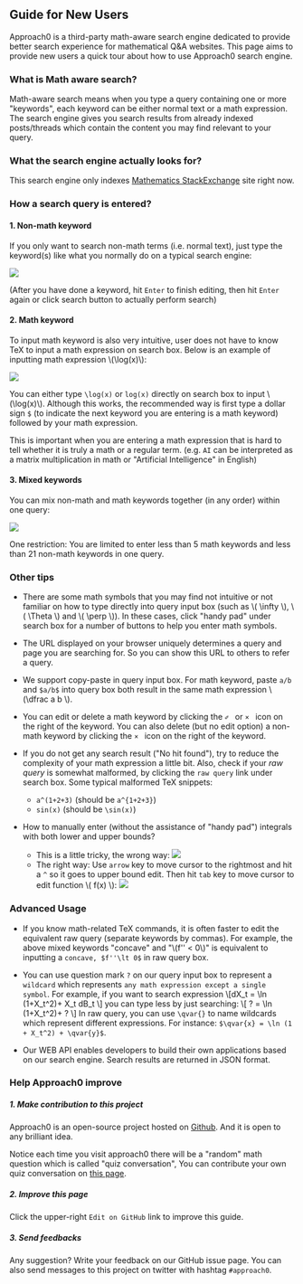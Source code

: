 ## Guide for New Users
Approach0 is a third-party math-aware search engine dedicated to provide
better search experience for mathematical Q&A websites.
This page aims to provide new users a quick tour about
how to use Approach0 search engine.

### What is Math aware search?
Math-aware search means when you type a query containing one or more "keywords",
each keyword can be either normal text or a math
expression. The search engine gives you search
results from already indexed posts/threads which
contain the content you may find relevant to your query.

### What the search engine actually looks for?
This search engine only indexes
[Mathematics StackExchange](http://math.stackexchange.com)
site right now.

### How a search query is entered?

#### 1. Non-math keyword
If you only want to search non-math terms (i.e. normal text),
just type the keyword(s) like what you normally do on a typical
search engine:

![](_static/term-query.gif)

(After you have done a keyword, hit `Enter` to finish
editing, then hit `Enter` again or click search button to
actually perform search)

#### 2. Math keyword
To input math keyword is also very intuitive, user does not
have to know TeX to input a math expression on search box.
Below is an example of inputting math expression \\(\log(x)\\):

![](_static/math-query.gif)

You can either type `\log(x)` or `log(x)` directly on search
box to input \\(\log(x)\\). Although this works, the
recommended way is first type a dollar sign `$` (to indicate
the next keyword you are entering is a math keyword) followed
by your math expression.

This is important when you are entering a math expression that
is hard to tell whether it is truly a math or a regular term.
(e.g. `AI` can be interpreted as a matrix multiplication in
math or "Artificial Intelligence" in English)

#### 3. Mixed keywords
You can mix non-math and math keywords together (in any order)
within one query:

![](_static/mix-query.gif)

One restriction: You are limited to enter less than 5 math
keywords and less than 21 non-math keywords in one query.

### Other tips
* There are some math symbols that you may find not intuitive or not familiar on how to type directly into query input box
(such as \\( \infty \\), \\( \Theta \\) and \\( \perp \\)).
In these cases, click "handy pad" under search box for a number
of buttons to help you enter math symbols.

* The URL displayed on your browser uniquely determines a
query and page you are searching for. So you can show this URL
to others to refer a query.

* We support copy-paste in query input box. For math keyword,
paste `a/b` and `$a/b$` into query box both result in the same
math expression \\(\dfrac a b \\).

* You can edit or delete a math keyword by clicking the `✐ `
or `× ` icon on the right of the keyword.
You can also delete (but no edit option) a non-math keyword
by clicking the `× ` icon on the right of the keyword.

* If you do not get any search result ("No hit found"), try to
reduce the complexity of your math expression a little bit.
Also, check if your *raw query* is somewhat malformed, by
clicking the `raw query` link under search box.
Some typical malformed TeX snippets:
	* `a^(1+2+3)` (should be `a^{1+2+3}`)
	* `sin(x)` (should be `\sin(x)`)

* How to manually enter (without the assistance of "handy pad")
integrals with both lower and upper bounds?
	* This is a little tricky, the wrong way:
	![](_static/intbonds-wrong.gif)
	* The right way: Use `arrow` key to move cursor to the
	rightmost and hit a `^` so it goes to upper bound edit.
	Then hit `tab` key to move cursor to edit function
	\\( f(x) \\):
	![](_static/intbonds-right.gif)


### Advanced Usage
* If you know math-related TeX commands, it is often faster to
edit the equivalent raw query (separate keywords by commas).
For example, the above mixed keywords "concave" and
"\\(f'' < 0\\)" is equivalent to inputting a `concave,
$f''\lt 0$` in raw query box.

* You can use question mark `?` on our query input box to
represent a `wildcard` which represents `any math expression
except a single symbol`.
For example, if you want to search expression
\\[dX_t = \ln (1+X_t^2)+ X_t dB_t \\]
you can type less by just searching:
\\[ ? = \ln (1+X_t^2)+ ? \\]
In raw query, you can use `\qvar{}` to name wildcards which
represent different expressions.
For instance: `$\qvar{x} = \ln (1 + X_t^2) + \qvar{y}$`.

* Our WEB API enables developers to build their own
applications based on our search engine. Search results are
returned in JSON format.

### Help Approach0 improve

##### 1. Make contribution to this project
Approach0 is an open-source project hosted on
[Github](https://github.com/approach0).
And it is open to any brilliant idea.

Notice each time you visit approach0 there will be a
"random" math question which is called "quiz conversation",
You can contribute your own quiz conversation on
[this page](https://github.com/approach0/search-engine/blob/master/demo/web/quiz-list.js).

##### 2. Improve this page
Click the upper-right `Edit on GitHub` link to improve this guide.

##### 3. Send feedbacks
Any suggestion? Write your feedback on our GitHub issue
page. You can also send messages to this project on twitter
with hashtag `#approach0`.
